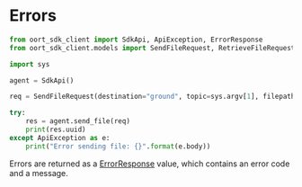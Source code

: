 # Errors

```python
from oort_sdk_client import SdkApi, ApiException, ErrorResponse
from oort_sdk_client.models import SendFileRequest, RetrieveFileRequest

import sys

agent = SdkApi()

req = SendFileRequest(destination="ground", topic=sys.argv[1], filepath=sys.argv[2])

try:
    res = agent.send_file(req)
    print(res.uuid)
except ApiException as e:
    print("Error sending file: {}".format(e.body))
```

Errors are returned as a [ErrorResponse](errorresponse) value,
which contains an error code and a message.  
